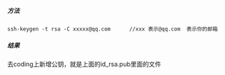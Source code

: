 ##### 方法

`ssh-keygen -t rsa -C xxxxx@qq.com      //xxx 表示@qq.com  表示你的邮箱 `

##### 结果

去coding上新增公钥，就是上面的id_rsa.pub里面的文件

